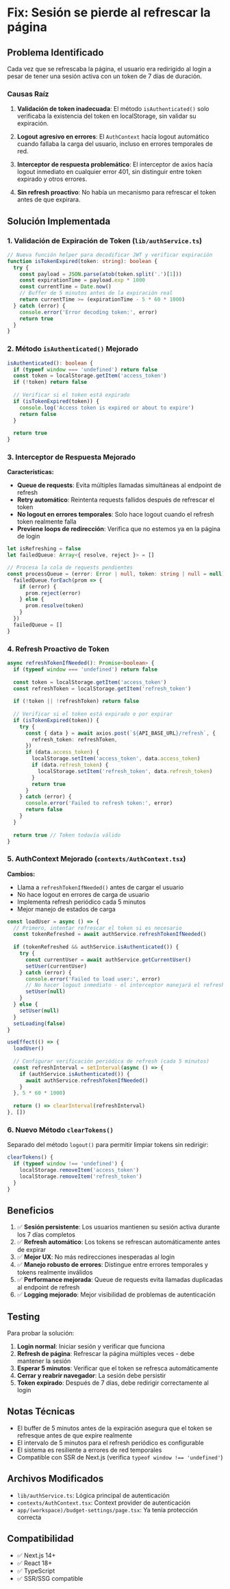 # Fix: Sesión se pierde al refrescar la página

## Problema Identificado

Cada vez que se refrescaba la página, el usuario era redirigido al login a pesar de tener una sesión activa con un token de 7 días de duración.

### Causas Raíz

1. **Validación de token inadecuada**: El método `isAuthenticated()` solo verificaba la existencia del token en localStorage, sin validar su expiración.

2. **Logout agresivo en errores**: El `AuthContext` hacía logout automático cuando fallaba la carga del usuario, incluso en errores temporales de red.

3. **Interceptor de respuesta problemático**: El interceptor de axios hacía logout inmediato en cualquier error 401, sin distinguir entre token expirado y otros errores.

4. **Sin refresh proactivo**: No había un mecanismo para refrescar el token antes de que expirara.

## Solución Implementada

### 1. Validación de Expiración de Token (`lib/authService.ts`)

```typescript
// Nueva función helper para decodificar JWT y verificar expiración
function isTokenExpired(token: string): boolean {
  try {
    const payload = JSON.parse(atob(token.split('.')[1]))
    const expirationTime = payload.exp * 1000
    const currentTime = Date.now()
    // Buffer de 5 minutos antes de la expiración real
    return currentTime >= (expirationTime - 5 * 60 * 1000)
  } catch (error) {
    console.error('Error decoding token:', error)
    return true
  }
}
```

### 2. Método `isAuthenticated()` Mejorado

```typescript
isAuthenticated(): boolean {
  if (typeof window === 'undefined') return false
  const token = localStorage.getItem('access_token')
  if (!token) return false
  
  // Verificar si el token está expirado
  if (isTokenExpired(token)) {
    console.log('Access token is expired or about to expire')
    return false
  }
  
  return true
}
```

### 3. Interceptor de Respuesta Mejorado

**Características:**
- **Queue de requests**: Evita múltiples llamadas simultáneas al endpoint de refresh
- **Retry automático**: Reintenta requests fallidos después de refrescar el token
- **No logout en errores temporales**: Solo hace logout cuando el refresh token realmente falla
- **Previene loops de redirección**: Verifica que no estemos ya en la página de login

```typescript
let isRefreshing = false
let failedQueue: Array<{ resolve, reject }> = []

// Procesa la cola de requests pendientes
const processQueue = (error: Error | null, token: string | null = null) => {
  failedQueue.forEach(prom => {
    if (error) {
      prom.reject(error)
    } else {
      prom.resolve(token)
    }
  })
  failedQueue = []
}
```

### 4. Refresh Proactivo de Token

```typescript
async refreshTokenIfNeeded(): Promise<boolean> {
  if (typeof window === 'undefined') return false
  
  const token = localStorage.getItem('access_token')
  const refreshToken = localStorage.getItem('refresh_token')
  
  if (!token || !refreshToken) return false
  
  // Verificar si el token está expirado o por expirar
  if (isTokenExpired(token)) {
    try {
      const { data } = await axios.post(`${API_BASE_URL}/refresh`, {
        refresh_token: refreshToken,
      })
      if (data.access_token) {
        localStorage.setItem('access_token', data.access_token)
        if (data.refresh_token) {
          localStorage.setItem('refresh_token', data.refresh_token)
        }
        return true
      }
    } catch (error) {
      console.error('Failed to refresh token:', error)
      return false
    }
  }
  
  return true // Token todavía válido
}
```

### 5. AuthContext Mejorado (`contexts/AuthContext.tsx`)

**Cambios:**
- Llama a `refreshTokenIfNeeded()` antes de cargar el usuario
- No hace logout en errores de carga de usuario
- Implementa refresh periódico cada 5 minutos
- Mejor manejo de estados de carga

```typescript
const loadUser = async () => {
  // Primero, intentar refrescar el token si es necesario
  const tokenRefreshed = await authService.refreshTokenIfNeeded()
  
  if (tokenRefreshed && authService.isAuthenticated()) {
    try {
      const currentUser = await authService.getCurrentUser()
      setUser(currentUser)
    } catch (error) {
      console.error('Failed to load user:', error)
      // No hacer logout inmediato - el interceptor manejará el refresh
      setUser(null)
    }
  } else {
    setUser(null)
  }
  setLoading(false)
}

useEffect(() => {
  loadUser()
  
  // Configurar verificación periódica de refresh (cada 5 minutos)
  const refreshInterval = setInterval(async () => {
    if (authService.isAuthenticated()) {
      await authService.refreshTokenIfNeeded()
    }
  }, 5 * 60 * 1000)
  
  return () => clearInterval(refreshInterval)
}, [])
```

### 6. Nuevo Método `clearTokens()`

Separado del método `logout()` para permitir limpiar tokens sin redirigir:

```typescript
clearTokens() {
  if (typeof window !== 'undefined') {
    localStorage.removeItem('access_token')
    localStorage.removeItem('refresh_token')
  }
}
```

## Beneficios

1. ✅ **Sesión persistente**: Los usuarios mantienen su sesión activa durante los 7 días completos
2. ✅ **Refresh automático**: Los tokens se refrescan automáticamente antes de expirar
3. ✅ **Mejor UX**: No más redirecciones inesperadas al login
4. ✅ **Manejo robusto de errores**: Distingue entre errores temporales y tokens realmente inválidos
5. ✅ **Performance mejorada**: Queue de requests evita llamadas duplicadas al endpoint de refresh
6. ✅ **Logging mejorado**: Mejor visibilidad de problemas de autenticación

## Testing

Para probar la solución:

1. **Login normal**: Iniciar sesión y verificar que funciona
2. **Refresh de página**: Refrescar la página múltiples veces - debe mantener la sesión
3. **Esperar 5 minutos**: Verificar que el token se refresca automáticamente
4. **Cerrar y reabrir navegador**: La sesión debe persistir
5. **Token expirado**: Después de 7 días, debe redirigir correctamente al login

## Notas Técnicas

- El buffer de 5 minutos antes de la expiración asegura que el token se refresque antes de que expire realmente
- El intervalo de 5 minutos para el refresh periódico es configurable
- El sistema es resiliente a errores de red temporales
- Compatible con SSR de Next.js (verifica `typeof window !== 'undefined'`)

## Archivos Modificados

- `lib/authService.ts`: Lógica principal de autenticación
- `contexts/AuthContext.tsx`: Context provider de autenticación
- `app/(workspace)/budget-settings/page.tsx`: Ya tenía protección correcta

## Compatibilidad

- ✅ Next.js 14+
- ✅ React 18+
- ✅ TypeScript
- ✅ SSR/SSG compatible
